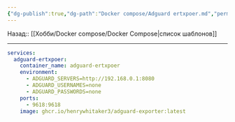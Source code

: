 ```yaml
---
{"dg-publish":true,"dg-path":"Docker compose/Adguard ertxpoer.md","permalink":"/docker-compose/adguard-ertxpoer/","updated":"2024-09-17T12:43:18+03:00"}
---
```


Назад:: [[Хобби/Docker compose/Docker Compose\|список шаблонов]]

---
```yaml
services:
  adguard-ertxpoer:
    container_name: adguard-ertxpoer
    environment:
      - ADGUARD_SERVERS=http://192.168.0.1:8080
      - ADGUARD_USERNAMES=none
      - ADGUARD_PASSWORDS=none
    ports:
      - 9618:9618
    image: ghcr.io/henrywhitaker3/adguard-exporter:latest
```
